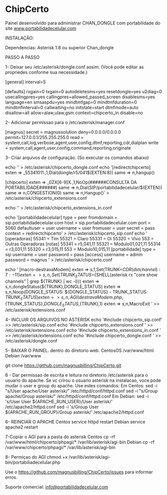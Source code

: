 # ChipCerto

Painel desenvolvido para administrar CHAN_DONGLE com portabilidade do site www.portabilidadecelular.com

INSTALAÇÃO:

Dependencias:
Asterisk 1.8 ou superior
Chan_dongle


PASSO A PASSO

1- Deixar seu /etc/asterisk/dongle.conf assim: 
(Você pode editar as propriedes conforme sua necessidade.)

[general]
interval=5

[defaults]
rxgain=0
txgain=0
autodeletesms=yes
resetdongle=yes
u2diag=0
usecallingpres=yes
callingpres=allowed_passed_screen
disablesms=yes
language=en
smsaspdu=yes
mindtmfgap=0
mindtmfduration=0
mindtmfinterval=0
callwaiting=no
initstate=start
dtmfmode=auto
disallow=all
allow=alaw,ulaw,gsm
context=chipcerto_in
disable=no

2- Adicionar permissao para o /etc/asterisk/manager.conf

[magnus]
secret = magnussolution
deny=0.0.0.0/0.0.0.0
permit=127.0.0.1/255.255.255.0
read = system,call,log,verbose,agent,user,config,dtmf,reporting,cdr,dialplan
write = system,call,agent,user,config,command,reporting,originate


3- Criar arquivos de configuração. (So executar os comandos abaixo)

echo '' > /etc/asterisk/chipcerto_dongle.conf
echo '[redirectchipcerto]
exten => _55341011.,1,Dial(dongle/r5/041${EXTEN:8})
    same => n,hangup()        

[chipcerto]
exten => _0ZX[6-9]X.,1,NoOp(######CONSULTA DA PORTABILIDADE######)
same => n,Dial(SIP/portabilidadecelular/${EXTEN})
same => n,CONGESTION(0)
same => n,Hangup()' > /etc/asterisk/chipcerto_extensions.conf

echo '' > /etc/asterisk/chipcerto_extensions_in.conf

echo '[portabilidadecelular] 
     type = peer 
     fromdomain = sip.portabilidadecelular.com 
     host = sip.portabilidadecelular.com 
     port = 5060 
     defaultuser = user 
     username = user 
     fromuser = user 
     secret = pass 
     context = redirectchipcerto' > /etc/asterisk/chipcerto_sip.conf
echo '
[operadoras] 
     55341 = Tim 
     55321 = Claro 
     55331 = Oi
     55320 = Vivo 
     553 = Outras Operadoras 
[rotas] 
     55341 = r5,041,11 
     55321 = Modulo01,021,11 
     55314 = r3,031,11 
     55320 = r3,015,11 
     553 = Modulo10,015,11 
[portabilidade] 
     type = sip 
     username = user 
     password = pass 
[access] 
     username = admin 
     password = magnus 
' > /etc/asterisk/chipcerto.conf

echo '
[macro-destravaModem]
exten => s,1,Set(TRUNK=${CDR(dstchannel):7:-11})
exten => s,n,Set(TRUNK_STATUS=${SHELL(asterisk rx "core show channels" | grep ${TRUNK} | wc -l)})
exten => s,n,dongleStatus(${TRUNK},DONGLE_STATUS)
exten => s,n,Noop(DONGLE_STATUS: ${DONGLE_STATUS} - TRUNK_STATUS: ${TRUNK_STATUS})
exten => s,n,AGI(destravaModem.php,${TRUNK_STATUS},${DONGLE_STATUS},${TRUNK},1)
exten => s,n,MacroExit
' >> /etc/asterisk/extensions.conf

4- INCLUIR OS ARQUIVOS NO ASTERISK
echo '#include chipcerto_sip.conf' >> /etc/asterisk/sip.conf
echo '#include chipcerto_extensions.conf ' >> /etc/asterisk/extensions.conf
echo '#include chipcerto_extensions_in.conf ' >> /etc/asterisk/extensions.conf
echo '#include chipcerto_dongle.conf ' >> /etc/asterisk/dongle.conf


5- BAIXAR O PAINEL. dentro do diretorio web. 
CentosOS /var/www/html
Debian /var/www

git clone https://github.com/magnusbilling/ChipCerto.git

6 - Dar permissao de escrita e leitura no diretorio /etc/asterisk para o usuario do apache.
Se vc crirou o usuario asterisk na instalacao, voce pode mudar o user e group do apache.
Use estes comandos:
Em Centos:
sed -i "s/User apache/User asterisk/" /etc/httpd/conf/httpd.conf
sed -i "s/Group apache/Group asterisk/" /etc/httpd/conf/httpd.conf
Em Debian:
sed -i 's/User User ${APACHE_RUN_USER}/User asterisk/' /etc/apache2/httpd.conf
sed -i 's/Group User ${APACHE_RUN_GROUP}/Group asterisk/' /etc/apache2/httpd.conf

6- REINCIAR O APACHE
Centos
service httpd restart
Debian
service apache2 restart

7-Copiar o AGI para a pasta do asterisk
Centos
cp -rf /var/www/html/chipcerto/phpagi/* /var/lib/asterisk/agi-bin
Debian
cp -rf /var/www/chipcerto/phpagi/* /var/lib/asterisk/agi-bin

8- Permiçao do AGI
chmod +x /var/lib/asterisk/agi-bin/portabiliadecelular.php


Use o https://github.com/magnusbilling/ChipCerto/issues para informar erros.

Suporte comercial: info@portabilidadecelular.com
